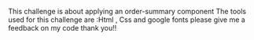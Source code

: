 This challenge is about applying an order-summary component 
The tools used for this challenge are :Html , Css and google fonts 
please give me a feedback on my code 
thank you!!